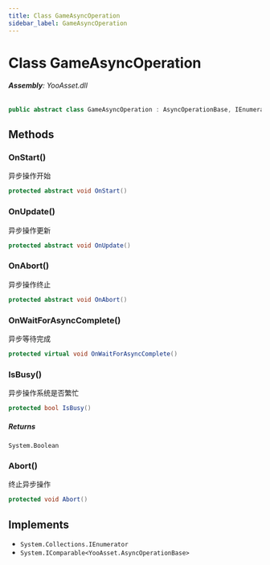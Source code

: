 ```yaml
---
title: Class GameAsyncOperation
sidebar_label: GameAsyncOperation
---
```

# Class GameAsyncOperation


###### **Assembly**: YooAsset.dll

```csharp title="Declaration"
public abstract class GameAsyncOperation : AsyncOperationBase, IEnumerator, IComparable<AsyncOperationBase>
```
## Methods
### OnStart()
异步操作开始

```csharp title="Declaration"
protected abstract void OnStart()
```
### OnUpdate()
异步操作更新

```csharp title="Declaration"
protected abstract void OnUpdate()
```
### OnAbort()
异步操作终止

```csharp title="Declaration"
protected abstract void OnAbort()
```
### OnWaitForAsyncComplete()
异步等待完成

```csharp title="Declaration"
protected virtual void OnWaitForAsyncComplete()
```
### IsBusy()
异步操作系统是否繁忙

```csharp title="Declaration"
protected bool IsBusy()
```

##### Returns

`System.Boolean`
### Abort()
终止异步操作

```csharp title="Declaration"
protected void Abort()
```

## Implements

* `System.Collections.IEnumerator`
* `System.IComparable<YooAsset.AsyncOperationBase>`
